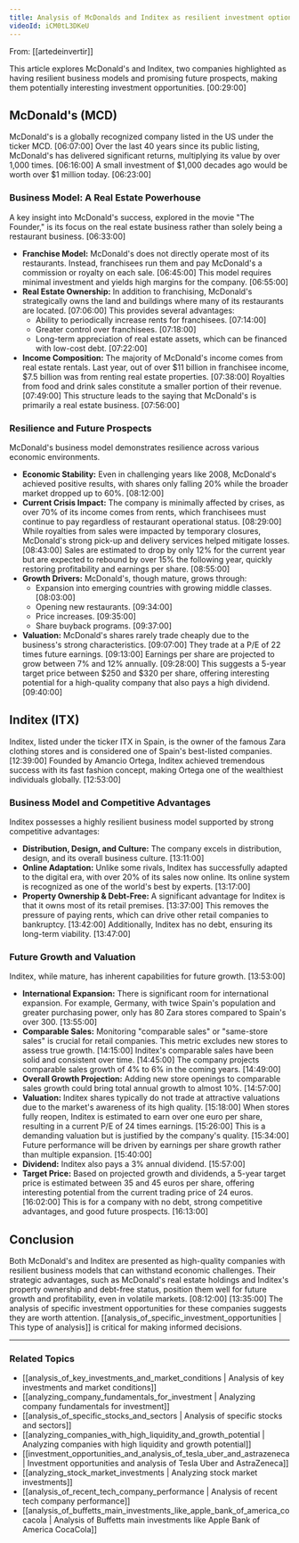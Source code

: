 ```yaml
---
title: Analysis of McDonalds and Inditex as resilient investment options
videoId: iCM0tL3DKeU
---
```


From: [[artedeinvertir]] <br/> 

This article explores McDonald's and Inditex, two companies highlighted as having resilient business models and promising future prospects, making them potentially interesting investment opportunities. <a class="yt-timestamp" data-t="00:29:00">[00:29:00]</a>

## McDonald's (MCD)

McDonald's is a globally recognized company listed in the US under the ticker MCD. <a class="yt-timestamp" data-t="06:07:00">[06:07:00]</a> Over the last 40 years since its public listing, McDonald's has delivered significant returns, multiplying its value by over 1,000 times. <a class="yt-timestamp" data-t="06:16:00">[06:16:00]</a> A small investment of $1,000 decades ago would be worth over $1 million today. <a class="yt-timestamp" data-t="06:23:00">[06:23:00]</a>

### Business Model: A Real Estate Powerhouse

A key insight into McDonald's success, explored in the movie "The Founder," is its focus on the real estate business rather than solely being a restaurant business. <a class="yt-timestamp" data-t="06:33:00">[06:33:00]</a>

*   **Franchise Model:** McDonald's does not directly operate most of its restaurants. Instead, franchisees run them and pay McDonald's a commission or royalty on each sale. <a class="yt-timestamp" data-t="06:45:00">[06:45:00]</a> This model requires minimal investment and yields high margins for the company. <a class="yt-timestamp" data-t="06:55:00">[06:55:00]</a>
*   **Real Estate Ownership:** In addition to franchising, McDonald's strategically owns the land and buildings where many of its restaurants are located. <a class="yt-timestamp" data-t="07:06:00">[07:06:00]</a> This provides several advantages:
    *   Ability to periodically increase rents for franchisees. <a class="yt-timestamp" data-t="07:14:00">[07:14:00]</a>
    *   Greater control over franchisees. <a class="yt-timestamp" data-t="07:18:00">[07:18:00]</a>
    *   Long-term appreciation of real estate assets, which can be financed with low-cost debt. <a class="yt-timestamp" data-t="07:22:00">[07:22:00]</a>
*   **Income Composition:** The majority of McDonald's income comes from real estate rentals. Last year, out of over $11 billion in franchisee income, $7.5 billion was from renting real estate properties. <a class="yt-timestamp" data-t="07:38:00">[07:38:00]</a> Royalties from food and drink sales constitute a smaller portion of their revenue. <a class="yt-timestamp" data-t="07:49:00">[07:49:00]</a> This structure leads to the saying that McDonald's is primarily a real estate business. <a class="yt-timestamp" data-t="07:56:00">[07:56:00]</a>

### Resilience and Future Prospects

McDonald's business model demonstrates resilience across various economic environments.

*   **Economic Stability:** Even in challenging years like 2008, McDonald's achieved positive results, with shares only falling 20% while the broader market dropped up to 60%. <a class="yt-timestamp" data-t="08:12:00">[08:12:00]</a>
*   **Current Crisis Impact:** The company is minimally affected by crises, as over 70% of its income comes from rents, which franchisees must continue to pay regardless of restaurant operational status. <a class="yt-timestamp" data-t="08:29:00">[08:29:00]</a> While royalties from sales were impacted by temporary closures, McDonald's strong pick-up and delivery services helped mitigate losses. <a class="yt-timestamp" data-t="08:43:00">[08:43:00]</a> Sales are estimated to drop by only 12% for the current year but are expected to rebound by over 15% the following year, quickly restoring profitability and earnings per share. <a class="yt-timestamp" data-t="08:55:00">[08:55:00]</a>
*   **Growth Drivers:** McDonald's, though mature, grows through:
    *   Expansion into emerging countries with growing middle classes. <a class="yt-timestamp" data-t="08:03:00">[08:03:00]</a>
    *   Opening new restaurants. <a class="yt-timestamp" data-t="09:34:00">[09:34:00]</a>
    *   Price increases. <a class="yt-timestamp" data-t="09:35:00">[09:35:00]</a>
    *   Share buyback programs. <a class="yt-timestamp" data-t="09:37:00">[09:37:00]</a>
*   **Valuation:** McDonald's shares rarely trade cheaply due to the business's strong characteristics. <a class="yt-timestamp" data-t="09:07:00">[09:07:00]</a> They trade at a P/E of 22 times future earnings. <a class="yt-timestamp" data-t="09:13:00">[09:13:00]</a> Earnings per share are projected to grow between 7% and 12% annually. <a class="yt-timestamp" data-t="09:28:00">[09:28:00]</a> This suggests a 5-year target price between $250 and $320 per share, offering interesting potential for a high-quality company that also pays a high dividend. <a class="yt-timestamp" data-t="09:40:00">[09:40:00]</a>

## Inditex (ITX)

Inditex, listed under the ticker ITX in Spain, is the owner of the famous Zara clothing stores and is considered one of Spain's best-listed companies. <a class="yt-timestamp" data-t="12:39:00">[12:39:00]</a> Founded by Amancio Ortega, Inditex achieved tremendous success with its fast fashion concept, making Ortega one of the wealthiest individuals globally. <a class="yt-timestamp" data-t="12:53:00">[12:53:00]</a>

### Business Model and Competitive Advantages

Inditex possesses a highly resilient business model supported by strong competitive advantages:

*   **Distribution, Design, and Culture:** The company excels in distribution, design, and its overall business culture. <a class="yt-timestamp" data-t="13:11:00">[13:11:00]</a>
*   **Online Adaptation:** Unlike some rivals, Inditex has successfully adapted to the digital era, with over 20% of its sales now online. Its online system is recognized as one of the world's best by experts. <a class="yt-timestamp" data-t="13:17:00">[13:17:00]</a>
*   **Property Ownership & Debt-Free:** A significant advantage for Inditex is that it owns most of its retail premises. <a class="yt-timestamp" data-t="13:37:00">[13:37:00]</a> This removes the pressure of paying rents, which can drive other retail companies to bankruptcy. <a class="yt-timestamp" data-t="13:42:00">[13:42:00]</a> Additionally, Inditex has no debt, ensuring its long-term viability. <a class="yt-timestamp" data-t="13:47:00">[13:47:00]</a>

### Future Growth and Valuation

Inditex, while mature, has inherent capabilities for future growth. <a class="yt-timestamp" data-t="13:53:00">[13:53:00]</a>

*   **International Expansion:** There is significant room for international expansion. For example, Germany, with twice Spain's population and greater purchasing power, only has 80 Zara stores compared to Spain's over 300. <a class="yt-timestamp" data-t="13:55:00">[13:55:00]</a>
*   **Comparable Sales:** Monitoring "comparable sales" or "same-store sales" is crucial for retail companies. This metric excludes new stores to assess true growth. <a class="yt-timestamp" data-t="14:15:00">[14:15:00]</a> Inditex's comparable sales have been solid and consistent over time. <a class="yt-timestamp" data-t="14:45:00">[14:45:00]</a> The company projects comparable sales growth of 4% to 6% in the coming years. <a class="yt-timestamp" data-t="14:49:00">[14:49:00]</a>
*   **Overall Growth Projection:** Adding new store openings to comparable sales growth could bring total annual growth to almost 10%. <a class="yt-timestamp" data-t="14:57:00">[14:57:00]</a>
*   **Valuation:** Inditex shares typically do not trade at attractive valuations due to the market's awareness of its high quality. <a class="yt-timestamp" data-t="15:18:00">[15:18:00]</a> When stores fully reopen, Inditex is estimated to earn over one euro per share, resulting in a current P/E of 24 times earnings. <a class="yt-timestamp" data-t="15:26:00">[15:26:00]</a> This is a demanding valuation but is justified by the company's quality. <a class="yt-timestamp" data-t="15:34:00">[15:34:00]</a> Future performance will be driven by earnings per share growth rather than multiple expansion. <a class="yt-timestamp" data-t="15:40:00">[15:40:00]</a>
*   **Dividend:** Inditex also pays a 3% annual dividend. <a class="yt-timestamp" data-t="15:57:00">[15:57:00]</a>
*   **Target Price:** Based on projected growth and dividends, a 5-year target price is estimated between 35 and 45 euros per share, offering interesting potential from the current trading price of 24 euros. <a class="yt-timestamp" data-t="16:02:00">[16:02:00]</a> This is for a company with no debt, strong competitive advantages, and good future prospects. <a class="yt-timestamp" data-t="16:13:00">[16:13:00]</a>

## Conclusion

Both McDonald's and Inditex are presented as high-quality companies with resilient business models that can withstand economic challenges. Their strategic advantages, such as McDonald's real estate holdings and Inditex's property ownership and debt-free status, position them well for future growth and profitability, even in volatile markets. <a class="yt-timestamp" data-t="08:12:00">[08:12:00]</a> <a class="yt-timestamp" data-t="13:35:00">[13:35:00]</a> The analysis of specific investment opportunities for these companies suggests they are worth attention. [[analysis_of_specific_investment_opportunities | This type of analysis]] is critical for making informed decisions.

<hr/>

### Related Topics
*   [[analysis_of_key_investments_and_market_conditions | Analysis of key investments and market conditions]]
*   [[analyzing_company_fundamentals_for_investment | Analyzing company fundamentals for investment]]
*   [[analysis_of_specific_stocks_and_sectors | Analysis of specific stocks and sectors]]
*   [[analyzing_companies_with_high_liquidity_and_growth_potential | Analyzing companies with high liquidity and growth potential]]
*   [[investment_opportunities_and_analysis_of_tesla_uber_and_astrazeneca | Investment opportunities and analysis of Tesla Uber and AstraZeneca]]
*   [[analyzing_stock_market_investments | Analyzing stock market investments]]
*   [[analysis_of_recent_tech_company_performance | Analysis of recent tech company performance]]
*   [[analysis_of_buffetts_main_investments_like_apple_bank_of_america_cocacola | Analysis of Buffetts main investments like Apple Bank of America CocaCola]]